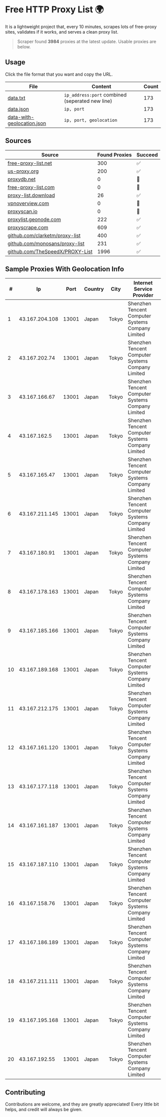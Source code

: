 
# Free HTTP Proxy List 🌍

It is a lightweight project that, every 10 minutes, scrapes lots of free-proxy sites, validates if it works, and serves a clean proxy list.


> Scraper found **3984** proxies at the latest update. Usable proxies are below.

## Usage

Click the file format that you want and copy the URL.


|File|Content|Count|
|----|-------|-----|
|[data.txt](https://raw.githubusercontent.com/themiralay/Proxy-List-World/master/data.txt)|`ip_address:port` combined (seperated new line)|173|
|[data.json](https://raw.githubusercontent.com/themiralay/Proxy-List-World/master/data.json)|`ip, port`|173|
|[data-with-geolocation.json](https://raw.githubusercontent.com/themiralay/Proxy-List-World/master/data-with-geolocation.json)|`ip, port, geolocation`|173|

## Sources

|Source|Found Proxies|Succeed|
|------|-------------|-------|
|[free-proxy-list.net](https://free-proxy-list.net)|300|✅|
|[us-proxy.org](https://www.us-proxy.org)|200|✅|
|[proxydb.net](http://proxydb.net)|0|🚫|
|[free-proxy-list.com](https://free-proxy-list.com/?page=&port=&type%5B%5D=http&type%5B%5D=https&up_time=0&search=Search)|0|🚫|
|[proxy-list.download](https://www.proxy-list.download/HTTP)|26|✅|
|[vpnoverview.com](https://vpnoverview.com/privacy/anonymous-browsing/free-proxy-servers)|0|🚫|
|[proxyscan.io](https://www.proxyscan.io)|0|🚫|
|[proxylist.geonode.com](https://proxylist.geonode.com/api/proxy-list?limit=300&page=1&sort_by=lastChecked&sort_type=desc&protocols=http,https)|222|✅|
|[proxyscrape.com](https://api.proxyscrape.com/v2/?request=displayproxies&protocol=http&timeout=10000&country=all&ssl=all&anonymity=all)|609|✅|
|[github.com/clarketm/proxy-list](https://raw.githubusercontent.com/clarketm/proxy-list/master/proxy-list-raw.txt)|400|✅|
|[github.com/monosans/proxy-list](https://raw.githubusercontent.com/monosans/proxy-list/main/proxies/http.txt)|231|✅|
|[github.com/TheSpeedX/PROXY-List](https://raw.githubusercontent.com/TheSpeedX/PROXY-List/master/http.txt)|1996|✅|


## Sample Proxies With Geolocation Info

|#|Ip|Port|Country|City|Internet Service Provider|
|-|--|----|-------|----|-------------------------|
|1|43.167.204.108|13001|Japan|Tokyo|Shenzhen Tencent Computer Systems Company Limited|
|2|43.167.202.74|13001|Japan|Tokyo|Shenzhen Tencent Computer Systems Company Limited|
|3|43.167.166.67|13001|Japan|Tokyo|Shenzhen Tencent Computer Systems Company Limited|
|4|43.167.162.5|13001|Japan|Tokyo|Shenzhen Tencent Computer Systems Company Limited|
|5|43.167.165.47|13001|Japan|Tokyo|Shenzhen Tencent Computer Systems Company Limited|
|6|43.167.211.145|13001|Japan|Tokyo|Shenzhen Tencent Computer Systems Company Limited|
|7|43.167.180.91|13001|Japan|Tokyo|Shenzhen Tencent Computer Systems Company Limited|
|8|43.167.178.163|13001|Japan|Tokyo|Shenzhen Tencent Computer Systems Company Limited|
|9|43.167.185.166|13001|Japan|Tokyo|Shenzhen Tencent Computer Systems Company Limited|
|10|43.167.189.168|13001|Japan|Tokyo|Shenzhen Tencent Computer Systems Company Limited|
|11|43.167.212.175|13001|Japan|Tokyo|Shenzhen Tencent Computer Systems Company Limited|
|12|43.167.161.120|13001|Japan|Tokyo|Shenzhen Tencent Computer Systems Company Limited|
|13|43.167.177.118|13001|Japan|Tokyo|Shenzhen Tencent Computer Systems Company Limited|
|14|43.167.161.187|13001|Japan|Tokyo|Shenzhen Tencent Computer Systems Company Limited|
|15|43.167.187.110|13001|Japan|Tokyo|Shenzhen Tencent Computer Systems Company Limited|
|16|43.167.158.76|13001|Japan|Tokyo|Shenzhen Tencent Computer Systems Company Limited|
|17|43.167.186.189|13001|Japan|Tokyo|Shenzhen Tencent Computer Systems Company Limited|
|18|43.167.211.111|13001|Japan|Tokyo|Shenzhen Tencent Computer Systems Company Limited|
|19|43.167.195.168|13001|Japan|Tokyo|Shenzhen Tencent Computer Systems Company Limited|
|20|43.167.192.55|13001|Japan|Tokyo|Shenzhen Tencent Computer Systems Company Limited|



## Contributing

Contributions are welcome, and they are greatly appreciated! Every
little bit helps, and credit will always be given.

